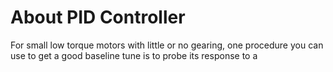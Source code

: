 # About PID Controller

For small low torque motors with little or no gearing, one procedure you can use to get a good baseline tune is to probe its response to a 
<!--stackedit_data:
eyJoaXN0b3J5IjpbNzk5NjE5NzYxXX0=
-->